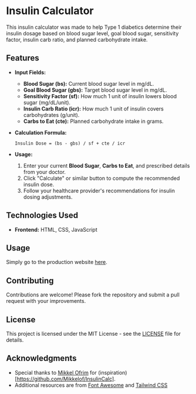 # Insulin Calculator

This insulin calculator was made to help Type 1 diabetics determine their insulin dosage based on blood sugar level, goal blood sugar, sensitivity factor, insulin carb ratio, and planned carbohydrate intake.

## Features

- **Input Fields:**
  - **Blood Sugar (bs):** Current blood sugar level in mg/dL.
  - **Goal Blood Sugar (gbs):** Target blood sugar level in mg/dL.
  - **Sensitivity Factor (sf):** How much 1 unit of insulin lowers blood sugar (mg/dL/unit).
  - **Insulin Carb Ratio (icr):** How much 1 unit of insulin covers carbohydrates (g/unit).
  - **Carbs to Eat (cte):** Planned carbohydrate intake in grams.

- **Calculation Formula:**
  ```
  Insulin Dose = (bs - gbs) / sf + cte / icr
  ```

- **Usage:**
  1. Enter your current **Blood Sugar**, **Carbs to Eat**, and prescribed details from your doctor.
  2. Click "Calculate" or similar button to compute the recommended insulin dose.
  3. Follow your healthcare provider's recommendations for insulin dosing adjustments.

## Technologies Used

- **Frontend:** HTML, CSS, JavaScript

## Usage

Simply go to the production website [here](https://liverfail.github.io/insulin-calculator).

## Contributing

Contributions are welcome! Please fork the repository and submit a pull request with your improvements.

## License

This project is licensed under the MIT License - see the [LICENSE](LICENSE) file for details.

## Acknowledgments

- Special thanks to [Mikkel Ofrim](https://github.com/Mikkelof) for (inspiration)[https://github.com/Mikkelof/InsulinCalc].
- Additional resources are from [Font Awesome](https://fontawesome.com/) and [Tailwind CSS](https://tailwindcss.com/)
